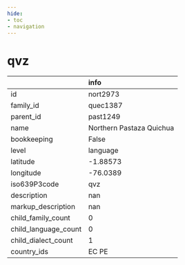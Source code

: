 ```yaml
---
hide:
- toc
- navigation
---
```

# qvz
|                      | info                     |
|:---------------------|:-------------------------|
| id                   | nort2973                 |
| family_id            | quec1387                 |
| parent_id            | past1249                 |
| name                 | Northern Pastaza Quichua |
| bookkeeping          | False                    |
| level                | language                 |
| latitude             | -1.88573                 |
| longitude            | -76.0389                 |
| iso639P3code         | qvz                      |
| description          | nan                      |
| markup_description   | nan                      |
| child_family_count   | 0                        |
| child_language_count | 0                        |
| child_dialect_count  | 1                        |
| country_ids          | EC PE                    |